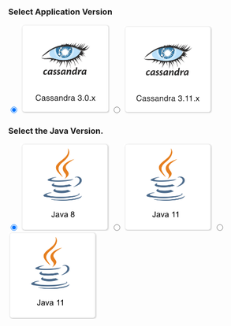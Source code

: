 ### Select Application Version
<label>
  <input type="radio" id="Kafka2" name="kafFamily" onChange="updateKafka()" checked=true />
  <img src="/get_started/cas_3.png" class="skip-lightbox" width="180px">
</label>
<label>
  <input type="radio" id="Kafka3" name="kafFamily" onChange="updateKafka()" />
  <img src="/get_started/cas_3_11.png" class="skip-lightbox" width="180px">
</label>


### Select the Java Version. 
<label>
  <input type="radio" id="Java8" name="javaFamily" onChange="updateJava()" checked=true />
  <img id="Java8img" src="/get_started/Java_8.png" class="skip-lightbox" width="180px">
</label>
<label>
  <input type="radio" id="Java11" name="javaFamily" onChange="updateJava()" />
  <img id="Java11img" src="/get_started/Java_11.png" class="skip-lightbox" width="180px">
</label>
<label>
  <input type="radio" id="Java17" name="javaFamily" onChange="updateJava()" />
  <img id="Java17img" src="/get_started/Java_11.png" class="skip-lightbox" width="180px">
</label>

<!-- Debian -->
<div id="DebianKafka2Java8Div" class="cas" style="display:none">
  ```
  sudo apt-get install axon-kafka2.0-agent axon-agent
  ```
</div>
<div id="DebianKafka2Java11Div" class="cas" style="display:none">
  ```
  sudo apt-get install axon-kafka2.0-agent axon-agent
  ```
</div>
<div id="DebianKafka2Java17Div" class="cas" style="display:none">
  ```
  sudo apt-get install axon-kafka2.0-agent axon-agent
  ```
</div>
<div id="DebianKafka3Java8Div" class="cas" style="display:none">
  ```
  sudo apt-get install axon-kafka3.0-agent axon-agent
  ```
</div>
<div id="DebianKafka3Java11Div" class="cas" style="display:none">
  ```
  sudo apt-get install axon-kafka3.0-agent axon-agent
  ```
</div>
<div id="DebianKafka3Java17Div" class="cas" style="display:none">
  ```
  sudo apt-get install axon-kafka3.0-agent axon-agent
  ```
</div>
<!-- RedHat -->

<div id="RedHatKafka2Java7Div" class="cas" style="display:none">
  ```
  sudo yum install axon-kafka2.0-agent axon-agent
  ```
</div>
<div id="RedHatKafka2Java11Div" class="cas" style="display:none">
  ```
  sudo yum install axon-kafka2.0-agent axon-agent
  ```
</div>
<div id="RedHatKafka2Java17Div" class="cas" style="display:none">
  ```
  sudo yum install axon-kafka2.0-agent axon-agent
  ```
</div>
<div id="RedHatKafka3Java7Div" class="cas" style="display:none">
  ```
  sudo yum install axon-kafka3.0-agent axon-agent
  ```
</div>
<div id="RedHatKafka3Java11Div" class="cas" style="display:none">
  ```
  sudo yum install axon-kafka3.0-agent axon-agent
  ```
</div>
<div id="RedHatKafka3Java17Div" class="cas" style="display:none">
  ```
  sudo yum install axon-kafka3.0-agent axon-agent
  ```
</div>


